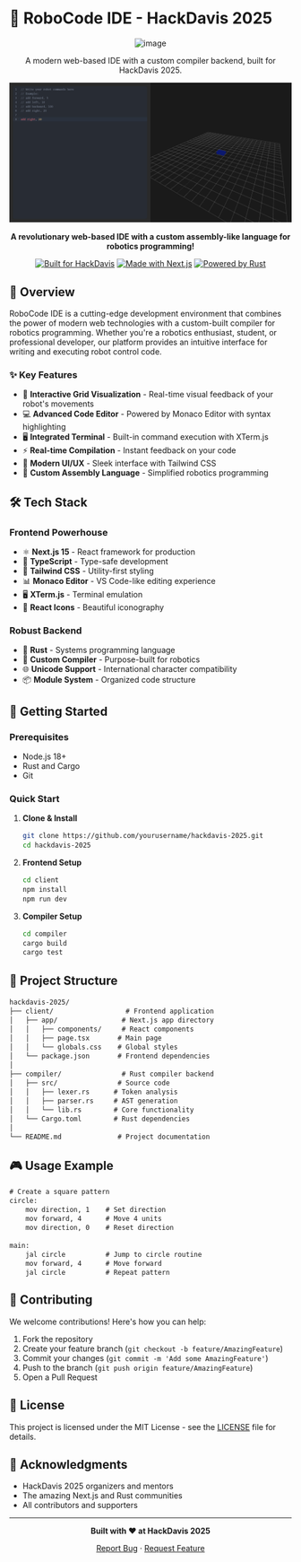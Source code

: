 # 🚀 RoboCode IDE - HackDavis 2025

<div align="center">

![image](https://github.com/user-attachments/assets/d63eeed3-24af-4aa6-89f1-f2c9bf6aeb25)

A modern web-based IDE with a custom compiler backend, built for HackDavis 2025.

![RoboCode IDE](robot-asm.png)

**A revolutionary web-based IDE with a custom assembly-like language for robotics programming!**

[![Built for HackDavis](https://img.shields.io/badge/Built%20for-HackDavis%202025-blue?style=for-the-badge)](https://hackdavis.io)
[![Made with Next.js](https://img.shields.io/badge/Made%20with-Next.js-000000?style=for-the-badge&logo=next.js)](https://nextjs.org)
[![Powered by Rust](https://img.shields.io/badge/Powered%20by-Rust-orange?style=for-the-badge&logo=rust)](https://www.rust-lang.org)

</div>

## 🌟 Overview

RoboCode IDE is a cutting-edge development environment that combines the power of modern web technologies with a custom-built compiler for robotics programming. Whether you're a robotics enthusiast, student, or professional developer, our platform provides an intuitive interface for writing and executing robot control code.

### ✨ Key Features

- 🎯 **Interactive Grid Visualization** - Real-time visual feedback of your robot's movements
- 💻 **Advanced Code Editor** - Powered by Monaco Editor with syntax highlighting
- 🖥️ **Integrated Terminal** - Built-in command execution with XTerm.js
- ⚡ **Real-time Compilation** - Instant feedback on your code
- 🎨 **Modern UI/UX** - Sleek interface with Tailwind CSS
- 🔧 **Custom Assembly Language** - Simplified robotics programming

## 🛠️ Tech Stack

### Frontend Powerhouse
- ⚛️ **Next.js 15** - React framework for production
- 📝 **TypeScript** - Type-safe development
- 🎨 **Tailwind CSS** - Utility-first styling
- 📊 **Monaco Editor** - VS Code-like editing experience
- 🖥️ **XTerm.js** - Terminal emulation
- 🎯 **React Icons** - Beautiful iconography

### Robust Backend
- 🦀 **Rust** - Systems programming language
- 🔧 **Custom Compiler** - Purpose-built for robotics
- 🌐 **Unicode Support** - International character compatibility
- 📦 **Module System** - Organized code structure

## 🚀 Getting Started

### Prerequisites
- Node.js 18+
- Rust and Cargo
- Git

### Quick Start

1. **Clone & Install**
   ```bash
   git clone https://github.com/yourusername/hackdavis-2025.git
   cd hackdavis-2025
   ```

2. **Frontend Setup**
   ```bash
   cd client
   npm install
   npm run dev
   ```

3. **Compiler Setup**
   ```bash
   cd compiler
   cargo build
   cargo test
   ```

## 📁 Project Structure

```
hackdavis-2025/
├── client/                  # Frontend application
│   ├── app/                # Next.js app directory
│   │   ├── components/     # React components
│   │   ├── page.tsx       # Main page
│   │   └── globals.css    # Global styles
│   └── package.json       # Frontend dependencies
│
├── compiler/               # Rust compiler backend
│   ├── src/               # Source code
│   │   ├── lexer.rs      # Token analysis
│   │   ├── parser.rs     # AST generation
│   │   └── lib.rs        # Core functionality
│   └── Cargo.toml        # Rust dependencies
│
└── README.md              # Project documentation
```

## 🎮 Usage Example

```assembly
# Create a square pattern
circle:
    mov direction, 1    # Set direction
    mov forward, 4      # Move 4 units
    mov direction, 0    # Reset direction

main:
    jal circle          # Jump to circle routine
    mov forward, 4      # Move forward
    jal circle          # Repeat pattern
```

## 🤝 Contributing

We welcome contributions! Here's how you can help:

1. Fork the repository
2. Create your feature branch (`git checkout -b feature/AmazingFeature`)
3. Commit your changes (`git commit -m 'Add some AmazingFeature'`)
4. Push to the branch (`git push origin feature/AmazingFeature`)
5. Open a Pull Request

## 📝 License

This project is licensed under the MIT License - see the [LICENSE](LICENSE) file for details.

## 🙏 Acknowledgments

- HackDavis 2025 organizers and mentors
- The amazing Next.js and Rust communities
- All contributors and supporters

---

<div align="center">

**Built with ❤️ at HackDavis 2025**

[Report Bug](https://github.com/yourusername/hackdavis-2025/issues) · [Request Feature](https://github.com/yourusername/hackdavis-2025/issues)

</div>
